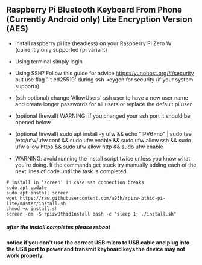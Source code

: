 ## Raspberry Pi Bluetooth Keyboard From Phone (Currently Android only) Lite Encryption Version (AES)

 * install raspberry pi lite (headless) on your Raspberry Pi Zero W (currently only supported rpi variant)

 * Using terminal simply login
 * Using SSH? Follow this guide for advice https://yunohost.org/#/security but use flag '-t ed25519' during ssh-keygen for security (if your system supports)
 * (ssh optional) change 'AllowUsers' ssh user to have a new user name and create longer passwords for all users or replace the default pi user
 * (optional firewall) WARNING: if you changed your ssh port it should be opened below
 * (optional firewall) sudo apt install -y ufw && echo "IPV6=no" | sudo tee /etc/ufw/ufw.conf && sudo ufw enable && sudo ufw allow ssh && sudo ufw allow https && sudo ufw allow http && sudo ufw enable
 * WARNING: avoid running the install script twice unless you know what you're doing. If the commands get stuck try manually adding each of the next lines of code until the task is completed.

```shell
# install in 'screen' in case ssh connection breaks
sudo apt update
sudo apt install screen
wget https://raw.githubusercontent.com/a93h/rpizw-bthid-pi-lite/master/install.sh
chmod +x install.sh
screen -dm -S rpizwBthidInstall bash -c "sleep 1; ./install.sh"
``` 

##### after the install completes please reboot

#### notice if you don't use the correct USB micro to USB cable and plug into the USB port to power and transmit keyboard keys the device may not work properly.
